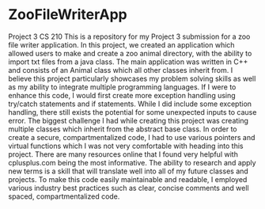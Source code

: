 # ZooFileWriterApp
Project 3 CS 210
This is a repository for my Project 3 submission for a zoo file writer application. In this project, we created an application which allowed users to make and create a zoo animal directory, with the ability to import txt files from a java class. The main application was written in C++ and consists of an Animal class which all other classes inherit from. I believe this project particularly showcases my problem solving skills as well as my ability to integrate multiple programming languages. If I were to enhance this code, I would first create more exception handling using try/catch statements and if statements. While I did include some exception handling, there still exists the potential for some unexpected inputs to cause error. The biggest challenge I had while creating this project was creating multiple classes which inherit from the abstract base class. In order to create a secure, compartmentalized code, I had to use various pointers and virtual functions which I was not very comfortable with heading into this project. There are many resources online that I found very helpful with cplusplus.com being the most informative. The ability to research and apply new terms is a skill that will translate well into all of my future classes and projects. To make this code easily maintainable and readable, I employed various industry best practices such as clear, concise comments and well spaced, compartmentalized code.
